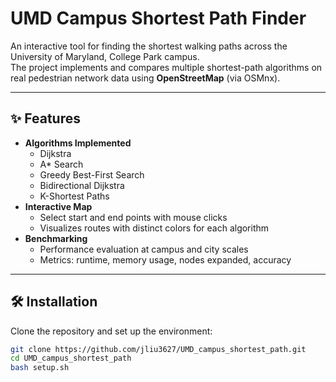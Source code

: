 # UMD Campus Shortest Path Finder

An interactive tool for finding the shortest walking paths across the University of Maryland, College Park campus.  
The project implements and compares multiple shortest-path algorithms on real pedestrian network data using **OpenStreetMap** (via OSMnx).

---

## ✨ Features
- **Algorithms Implemented**
  - Dijkstra
  - A* Search
  - Greedy Best-First Search
  - Bidirectional Dijkstra
  - K-Shortest Paths
- **Interactive Map**
  - Select start and end points with mouse clicks
  - Visualizes routes with distinct colors for each algorithm
- **Benchmarking**
  - Performance evaluation at campus and city scales
  - Metrics: runtime, memory usage, nodes expanded, accuracy

---

## 🛠️ Installation

Clone the repository and set up the environment:

```bash
git clone https://github.com/jliu3627/UMD_campus_shortest_path.git
cd UMD_campus_shortest_path
bash setup.sh
